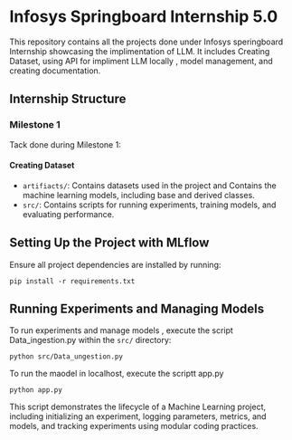 # Infosys Springboard Internship 5.0

This repository contains all the projects done under Infosys speringboard Internship showcasing the implimentation of LLM. It includes Creating Dataset, using API for impliment LLM locally , model management, and creating documentation.
## Internship Structure

### Milestone 1
Tack done during Milestone 1:
#### Creating Dataset
- `artifiacts/`: Contains datasets used in the project and Contains the machine learning models, including base and derived classes.
- `src/`: Contains scripts for running experiments, training models, and evaluating performance.


## Setting Up the Project with MLflow


Ensure all project dependencies are installed by running:

```
pip install -r requirements.txt
```

## Running Experiments and Managing Models 

To run experiments and manage models , execute the script Data_ingestion.py within the `src/` directory:

```
python src/Data_ungestion.py
```
To run the maodel in localhost, execute the scriptt app.py 
```
python app.py
```
This script demonstrates the lifecycle of a Machine Learning project, including initializing an experiment, logging parameters, metrics, and models, and tracking experiments using modular coding practices.
